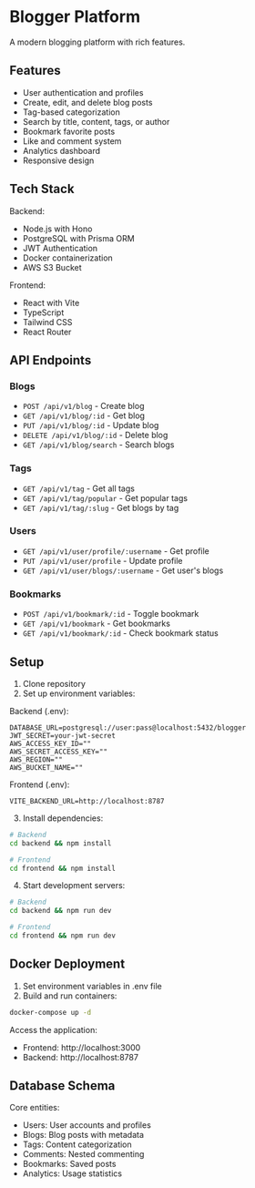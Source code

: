 # Blogger Platform

A modern blogging platform with rich features.

## Features

- User authentication and profiles
- Create, edit, and delete blog posts
- Tag-based categorization
- Search by title, content, tags, or author
- Bookmark favorite posts
- Like and comment system
- Analytics dashboard
- Responsive design

## Tech Stack

Backend:
- Node.js with Hono
- PostgreSQL with Prisma ORM
- JWT Authentication
- Docker containerization
- AWS S3 Bucket

Frontend:
- React with Vite
- TypeScript
- Tailwind CSS
- React Router

## API Endpoints

### Blogs
- `POST /api/v1/blog` - Create blog
- `GET /api/v1/blog/:id` - Get blog
- `PUT /api/v1/blog/:id` - Update blog
- `DELETE /api/v1/blog/:id` - Delete blog
- `GET /api/v1/blog/search` - Search blogs

### Tags
- `GET /api/v1/tag` - Get all tags
- `GET /api/v1/tag/popular` - Get popular tags
- `GET /api/v1/tag/:slug` - Get blogs by tag

### Users
- `GET /api/v1/user/profile/:username` - Get profile
- `PUT /api/v1/user/profile` - Update profile
- `GET /api/v1/user/blogs/:username` - Get user's blogs

### Bookmarks
- `POST /api/v1/bookmark/:id` - Toggle bookmark
- `GET /api/v1/bookmark` - Get bookmarks
- `GET /api/v1/bookmark/:id` - Check bookmark status

## Setup

1. Clone repository
2. Set up environment variables:

Backend (.env):
```
DATABASE_URL=postgresql://user:pass@localhost:5432/blogger
JWT_SECRET=your-jwt-secret
AWS_ACCESS_KEY_ID=""
AWS_SECRET_ACCESS_KEY=""
AWS_REGION=""
AWS_BUCKET_NAME=""
```

Frontend (.env):
```
VITE_BACKEND_URL=http://localhost:8787
```

3. Install dependencies:
```bash
# Backend
cd backend && npm install

# Frontend
cd frontend && npm install
```

4. Start development servers:
```bash
# Backend
cd backend && npm run dev

# Frontend
cd frontend && npm run dev
```

## Docker Deployment

1. Set environment variables in .env file
2. Build and run containers:
```bash
docker-compose up -d
```

Access the application:
- Frontend: http://localhost:3000
- Backend: http://localhost:8787

## Database Schema

Core entities:
- Users: User accounts and profiles
- Blogs: Blog posts with metadata
- Tags: Content categorization
- Comments: Nested commenting
- Bookmarks: Saved posts
- Analytics: Usage statistics 